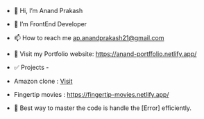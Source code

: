 - 👋 Hi, I’m Anand Prakash
- 🌱 I’m FrontEnd Developer
- 📫 How to reach me ap.anandprakash21@gmail.com
- 👻 Visit my Portfolio website: https://anand-portffolio.netlify.app/

- ✅ Projects -
- Amazon clone : [Visit](https://amazonclonewebapp.netlify.app/)
- Fingertip movies : https://fingertip-movies.netlify.app/


- 📄 Best way to master the code is handle the [Error] efficiently.
